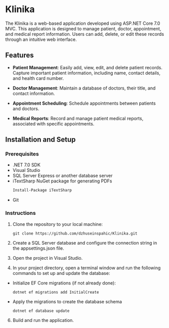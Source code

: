 # Klinika

The Klinika is a web-based application developed using ASP.NET Core 7.0 MVC. This application is designed to manage patient, doctor, appointment, and medical report information. Users can add, delete, or edit these records through an intuitive web interface.

## Features

- **Patient Management**: Easily add, view, edit, and delete patient records. Capture important patient information, including name, contact details, and health card number.

- **Doctor Management**: Maintain a database of doctors, their title, and contact information. 

- **Appointment Scheduling**: Schedule appointments between patients and doctors.

- **Medical Reports**: Record and manage patient medical reports, associated with specific appointments.

  
## Installation and Setup

### Prerequisites

- .NET 7.0 SDK
- Visual Studio 
- SQL Server Express or another database server
- iTextSharp NuGet package for generating PDFs
  ```bash
  Install-Package iTextSharp
- Git

### Instructions

1. Clone the repository to your local machine:

   ```shell
   git clone https://github.com/dzhuseinspahic/Klinika.git

2. Create a SQL Server database and configure the connection string in the appsettings.json file.

3. Open the project in Visual Studio.

4. In your project directory, open a terminal window and run the following commands to set up and update the database:
- Initialize EF Core migrations (if not already done):

   ```shell
   dotnet ef migrations add InitialCreate

- Apply the migrations to create the database schema
   ```shell
   dotnet ef database update
   
6. Build and run the application.
